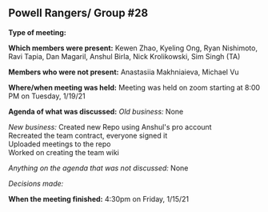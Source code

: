 ## Powell Rangers/ Group #28


**Type of meeting:** 

**Which members were present:** Kewen Zhao, Kyeling Ong, Ryan Nishimoto, Ravi Tapia, Dan Magaril, Anshul Birla, Nick Krolikowski, Sim Singh (TA)

**Members who were not present:** Anastasiia Makhniaieva, Michael Vu

**Where/when meeting was held:** Meeting was held on zoom starting at 8:00 PM on Tuesday, 1/19/21

**Agenda of what was discussed:**
*Old business:* None

*New business:*
Created new Repo using Anshul's pro account <br>
Recreated the team contract, everyone signed it <br>
Uploaded meetings to the repo <br>
Worked on creating the team wiki <br>

*Anything on the agenda that was not discussed:* None

*Decisions made:* 



**When the meeting finished:** 4:30pm on Friday, 1/15/21


